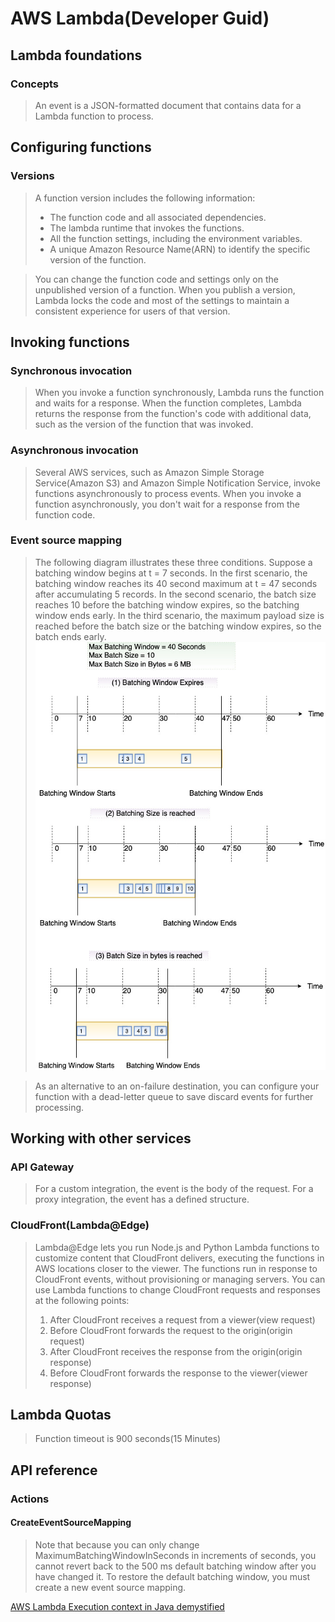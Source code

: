 # AWS Lambda(Developer Guid)
## Lambda foundations
### Concepts
> An event is a JSON-formatted document that contains data for a Lambda function to process.

## Configuring functions
### Versions
> A function version includes the following information:
>- The function code and all associated dependencies.
>- The lambda runtime that invokes the functions.
>- All the function settings, including the environment variables.
>- A unique Amazon Resource Name(ARN) to identify the specific version of the function.  

> You can change the function code and settings only on the unpublished version of a function. When you publish a version, Lambda locks the code and most of the settings to maintain a consistent experience for users of that version.  

## Invoking functions
### Synchronous invocation
> When you invoke a function synchronously, Lambda runs the function and waits for a response. When the function completes, Lambda returns the response from the function's code with additional data, such as the version of the function that was invoked.

### Asynchronous invocation
> Several AWS services, such as Amazon Simple Storage Service(Amazon S3) and Amazon Simple Notification Service, invoke functions asynchronously to process events. When you invoke a function asynchronously, you don't wait for a response from the function code. 

### Event source mapping
> The following diagram illustrates these three conditions. Suppose a batching window begins at t = 7 seconds. In the first scenario, the batching window reaches its 40 second maximum at t = 47 seconds after accumulating 5 records. In the second scenario, the batch size reaches 10 before the batching window expires, so the batching window ends early. In the third scenario, the maximum payload size is reached before the batch size or the batching window expires, so the batch ends early.
> ![](img/bw.png)

> As an alternative to an on-failure destination, you can configure your function with a dead-letter queue to save discard events for further processing.  
## Working with other services
### API Gateway
> For a custom integration, the event is the body of the request. For a proxy integration, the event has a defined structure.
### CloudFront(Lambda@Edge)
> Lambda@Edge lets you run Node.js and Python Lambda functions to customize content that CloudFront delivers, executing the functions in AWS locations closer to the viewer. The functions run in response to CloudFront events, without provisioning or managing servers. You can use Lambda functions to change CloudFront requests and responses at the following points:
>1. After CloudFront receives a request from a viewer(view request)
>2. Before CloudFront forwards the request to the origin(origin request)
>3. After CloudFront receives the response from the origin(origin response)
>4. Before CloudFront forwards the response to the viewer(viewer response)

## Lambda Quotas
> Function timeout is 900 seconds(15 Minutes)

## API reference
### Actions
#### CreateEventSourceMapping
> Note that because you can only change MaximumBatchingWindowInSeconds in increments of seconds, you cannot revert back to the 500 ms default batching window after you have changed it. To restore the default batching window, you must create a new event source mapping.

[AWS Lambda Execution context in Java demystified](https://blog.ippon.tech/lambda-execution-context-demystified/)